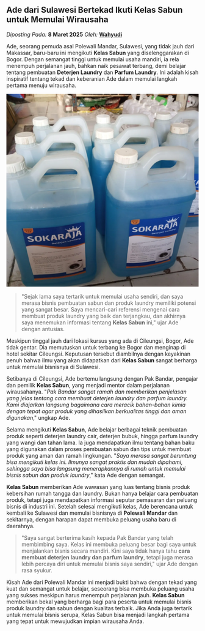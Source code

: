 ## Ade dari Sulawesi Bertekad Ikuti Kelas Sabun untuk Memulai Wirausaha
_Diposting Pada:_ **8 Maret 2025**
_Oleh:_  [**Wahyudi**](https://bandarlaundry.github.io/blog/menu/wahyudi.html)

Ade, seorang pemuda asal Polewali Mandar, Sulawesi, yang tidak jauh dari Makassar, baru-baru ini mengikuti **Kelas Sabun** yang diselenggarakan di Bogor. Dengan semangat tinggi untuk memulai usaha mandiri, ia rela menempuh perjalanan jauh, bahkan naik pesawat terbang, demi belajar tentang pembuatan **Deterjen Laundry** dan **Parfum Laundry**. Ini adalah kisah inspiratif tentang tekad dan keberanian Ade dalam memulai langkah pertama menuju wirausaha.

![Ade dari Sulawesi Bertekad Ikuti Kelas Sabun untuk Memulai Wirausaha](https://raw.githubusercontent.com/bandarlaundry/blog/refs/heads/images/bl-sokaraja-deterjen-laundry.webp)

> "Sejak lama saya tertarik untuk memulai usaha sendiri, dan saya merasa bisnis pembuatan sabun dan produk laundry memiliki potensi yang sangat besar. Saya mencari-cari referensi mengenai cara membuat produk laundry yang baik dan terjangkau, dan akhirnya saya menemukan informasi tentang **Kelas Sabun** ini," ujar Ade dengan antusias.

Meskipun tinggal jauh dari lokasi kursus yang ada di Cileungsi, Bogor, Ade tidak gentar. Dia memutuskan untuk terbang ke Bogor dan menginap di hotel sekitar Cileungsi. Keputusan tersebut diambilnya dengan keyakinan penuh bahwa ilmu yang akan didapatkan dari **Kelas Sabun** sangat berharga untuk memulai bisnisnya di Sulawesi.

Setibanya di Cileungsi, Ade bertemu langsung dengan Pak Bandar, pengajar dan pemilik **Kelas Sabun**, yang menjadi mentor dalam perjalanan wirausahanya. "_Pak Bandar sangat ramah dan memberikan penjelasan yang jelas tentang cara membuat deterjen laundry dan parfum laundry. Kami diajarkan langsung bagaimana cara meracik bahan-bahan kimia dengan tepat agar produk yang dihasilkan berkualitas tinggi dan aman digunakan_," ungkap Ade.

Selama mengikuti **Kelas Sabun**, Ade belajar berbagai teknik pembuatan produk seperti deterjen laundry cair, deterjen bubuk, hingga parfum laundry yang wangi dan tahan lama. Ia juga mendapatkan ilmu tentang bahan baku yang digunakan dalam proses pembuatan sabun dan tips untuk membuat produk yang aman dan ramah lingkungan. "_Saya merasa sangat beruntung bisa mengikuti kelas ini. Ilmunya sangat praktis dan mudah dipahami, sehingga saya bisa langsung menerapkannya di rumah untuk memulai bisnis sabun dan produk laundry_," kata Ade dengan semangat.

**Kelas Sabun** memberikan Ade wawasan yang luas tentang bisnis produk kebersihan rumah tangga dan laundry. Bukan hanya belajar cara pembuatan produk, tetapi juga mendapatkan informasi seputar pemasaran dan peluang bisnis di industri ini. Setelah selesai mengikuti kelas, Ade berencana untuk kembali ke Sulawesi dan memulai bisnisnya di **Polewali Mandar** dan sekitarnya, dengan harapan dapat membuka peluang usaha baru di daerahnya.

> "Saya sangat berterima kasih kepada Pak Bandar yang telah membimbing saya. Kelas ini membuka peluang besar bagi saya untuk menjalankan bisnis secara mandiri. Kini saya tidak hanya tahu **cara membuat deterjen laundry dan parfum laundry**, tetapi juga merasa lebih percaya diri untuk memulai bisnis saya sendiri," ujar Ade dengan rasa syukur.

Kisah Ade dari Polewali Mandar ini menjadi bukti bahwa dengan tekad yang kuat dan semangat untuk belajar, seseorang bisa membuka peluang usaha yang sukses meskipun harus menempuh perjalanan jauh. **Kelas Sabun** memberikan bekal yang berharga bagi para peserta untuk memulai bisnis produk laundry dan sabun dengan kualitas terbaik. Jika Anda juga tertarik untuk memulai bisnis serupa, Kelas Sabun bisa menjadi langkah pertama yang tepat untuk mewujudkan impian wirausaha Anda.
